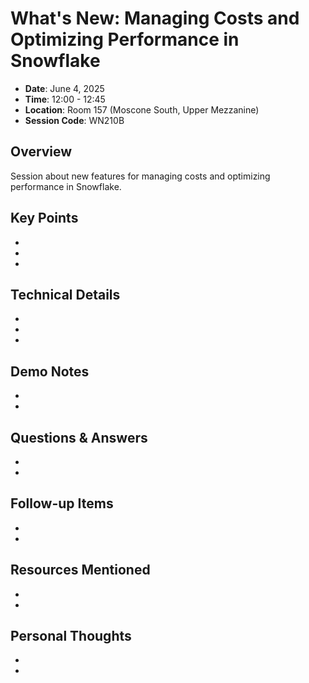 # What's New: Managing Costs and Optimizing Performance in Snowflake

- **Date**: June 4, 2025
- **Time**: 12:00 - 12:45
- **Location**: Room 157 (Moscone South, Upper Mezzanine)
- **Session Code**: WN210B

## Overview

Session about new features for managing costs and optimizing performance in Snowflake.

## Key Points

- 
- 
- 

## Technical Details

- 
- 
- 

## Demo Notes

- 
- 

## Questions & Answers

- 
- 

## Follow-up Items

- 
- 

## Resources Mentioned

- 
- 

## Personal Thoughts

- 
-
